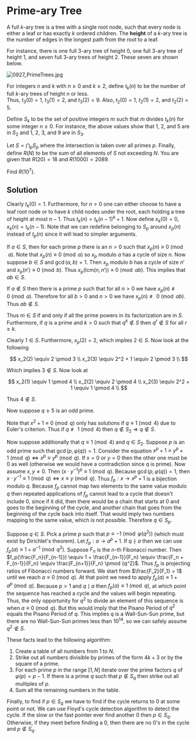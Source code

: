 # Prime-ary Tree

A full $k$-ary tree is a tree with a single root node, such that every node is either a leaf or has exactly $k$ ordered children.  The <b>height</b> of a $k$-ary tree is the number of edges in the longest path from the root to a leaf.


For instance, there is one full 3-ary tree of height 0, one full 3-ary tree of height 1, and seven full 3-ary trees of height 2. These seven are shown below.

<img src="https://projecteuler.net/resources/images/0927_PrimeTrees.jpg?1735590785" alt="0927_PrimeTrees.jpg">

For integers $n$ and $k$ with $n\ge 0$ and $k \ge 2$, define $t_k(n)$ to be the number of full $k$-ary trees of height $n$ or less.<br> 
Thus, $t_3(0) = 1$, $t_3(1) = 2$, and $t_3(2) = 9$. Also, $t_2(0) = 1$, $t_2(1) = 2$, and $t_2(2) = 5$.


Define $S_k$ to be the set of positive integers $m$ such that $m$ divides $t_k(n)$ for some integer $n\ge 0$.  For instance, the above values show that 1, 2, and 5 are in $S_2$ and 1, 2, 3, and 9 are in $S_3$.

Let $S = \bigcap_p S_p$ where the intersection is taken over all primes $p$.  Finally, define $R(N)$ to be the sum of all elements of $S$ not exceeding $N$.  You are given that $R(20) = 18$ and $R(1000) = 2089$.

Find $R(10^7)$.

## Solution

Clearly $t_k(0) = 1$. Furthermore, for $n \gt 0$ one can either choose to have a leaf root node or to have $k$ child nodes under the root, each holding a tree of height at most $n-1$. Thus $t_k(n) = t_k(n-1)^k + 1$. Now define $x_k(0) = 0, x_k(n) = t_k(n-1)$. Note that we can redefine belonging to $S_p$ around $x_p(n)$ instead of $t_p(n)$ since it will lead to simpler arguments.

If $a \in S$, then for each prime $p$ there is an $n \gt 0$ such that $x_p(n) \equiv 0 \pmod a$. Note that $x_p(n) \equiv 0 \pmod a$ so $x_p$ modulo $a$ has a cycle of size $n$. Now suppose $b \in S$ and $\gcd(a, b) = 1$. Then $x_p$ modulo $b$ has a cycle of size $n'$ and $x_p(n') \equiv 0 \pmod b$. Thus $x_p(\text{lcm}(n, n')) \equiv 0 \pmod {ab}$. This implies that $ab \in S$.

If $a \not\in S$ then there is a prime $p$ such that for all $n \gt 0$ we have $x_p(n) \not\equiv 0 \pmod a$. Therefore for all $b \gt 0$ and $n \gt 0$ we have $x_p(n) \not\equiv 0 \pmod {ab}$. Thus $ab \not\in S$.

Thus $m \in S$ if and only if all the prime powers in its factorization are in $S$. Furthermore, if $q$ is a prime and $k \gt 0$ such that $q^k \not\in S$ then $q^r \not\in S$ for all $r \ge k$.

Clearly $1 \in S$. Furthermore, $x_p(2) = 2$, which implies $2 \in S$. Now look at the following

$$
x_2(2) \equiv 2 \pmod 3 \\
x_2(3) \equiv 2^2 + 1 \equiv 2 \pmod 3 \\
$$

Which implies $3 \not\in S$. Now look at

$$
x_2(1) \equiv 1 \pmod 4 \\
x_2(2) \equiv 2 \pmod 4 \\
x_2(3) \equiv 2^2 + 1 \equiv 1 \pmod 4 \\
$$

Thus $4 \not\in S$.

Now suppose $q \ge 5$ is an odd prime.

Note that $x^2 + 1 \equiv 0 \pmod q$ only has solutions if $q \equiv 1 \pmod 4$ due to Euler's criterion. Thus if $q \not\equiv 1 \pmod 4$ then $q \not\in S_2 \Rightarrow q \not\in S$.

Now suppose additionally that $q \equiv 1 \pmod 4$ and $q \in S_2$. Suppose $p$ is an odd prime such that $\gcd(p, \varphi(q)) = 1$. Consider the equation $x^p + 1 \equiv y^p + 1 \pmod {q} \iff x^p \equiv y^p \pmod {q}$. If $x = 0$ or $y = 0$ then the other one must be $0$ as well (otherwise we would have a contradiction since $q$ is prime). Now assume $x,y \not= 0$. Then $(x \cdot y^{-1})^p \equiv 1 \pmod {q}$. Because $\gcd(p, \varphi(q)) = 1$, then $x \cdot y^{-1} \equiv 1 \pmod {q} \iff x \equiv y \pmod {q}$. Thus $f_p: x \rightarrow x^p + 1$ is a bijection modulo $q$. Because $f_p$ cannot map two elements to the same value modulo $q$ then repeated applications of $f_p$ cannot lead to a cycle that doesn't include $0$, since if it did, then there would be a chain that starts at $0$ and goes to the beginning of the cycle, and another chain that goes from the beginning of the cycle back into itself. That would imply two numbers mapping to the same value, which is not possible. Therefore $q \in S_p$.

Suppose $q \in S$. Pick a prime $p$ such that $p \equiv -1 \pmod {\varphi(q^2)}$ (which must exist by Dirichlet's theorem). Let $f_p: a \rightarrow a^p + 1$. If $q \nmid a$ then we can use $f_p(a) \equiv 1 + a^{-1} \pmod {q^2}$. Suppose $F_n$ is the $n$-th Fibonacci number. Then $f_p(\frac{F_n}{F_{n-1}}) \equiv 1 + \frac{F_{n-1}}{F_n} \equiv \frac{F_n + F_{n-1}}{F_n} \equiv \frac{F_{n+1}}{F_n} \pmod {q^2}$. Thus $f_p$ is projecting ratios of Fibonacci numbers forward. We start from $\frac{F_2}{F_1} = 1$ until we reach $a \equiv 0 \pmod {q}$. At that point we need to apply $f_p(a) \equiv 1 + a^p \pmod {q}$. Because $p > 1$ and $q \mid a$ then $f_p(a) \equiv 1 \pmod {q}$, at which point the sequence has reached a cycle and the values will begin repeating. Thus, the only opportunity for $q^2$ to divide an element of this sequence is when $a \equiv 0 \pmod {q}$. But this would imply that the Pisano Period of $q^2$ equals the Pisano Period of $q$. This implies $q$ is a Wall-Sun-Sun prime, but there are no Wall-Sun-Sun primes less than $10^{14}$, so we can safely assume $q^2 \not\in S$.

These facts lead to the following algorithm:

1. Create a table of all numbers from $1$ to $N$.
2. Strike out all numbers divisible by primes of the form $4k+3$ or by the square of a prime.
3. For each prime $p$ in the range $[1, N]$ iterate over the prime factors $q$ of $\varphi(p) = p - 1$. If there is a prime $q$ such that $p \not\in S_q$ then strike out all multiples of $p$.
4. Sum all the remaining numbers in the table.

Finally, to find if $p \in S_q$ we have to find if the cycle returns to $0$ at some point or not. We can use Floyd's cycle detection algorithm to detect the cycle. If the slow or the fast pointer ever find another $0$ then $p \in S_q$. Otherwise, if they meet before finding a $0$, then there are no $0$'s in the cycle and $p \not\in S_q$.
